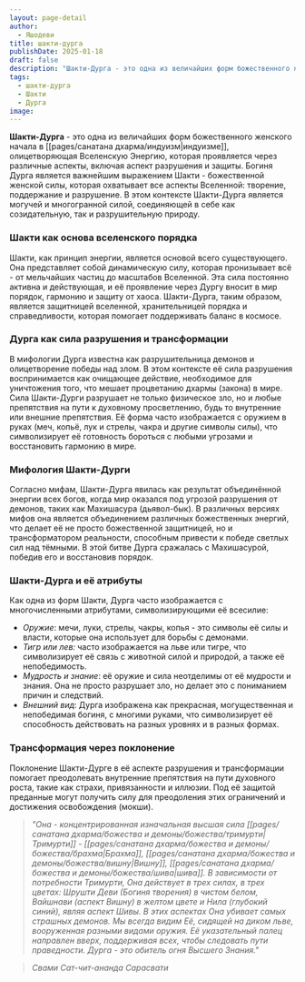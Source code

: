 ```yaml
---
layout: page-detail
author:
  - Яшодеви
title: шакти-дурга
publishDate: 2025-01-18
draft: false
description: "Шакти-Дурга - это одна из величайших форм божественного женского начала в индуизме, олицетворяющая Вселенскую Энергию, которая проявляется через различные аспекты, включая аспект разрушения и защиты. Богиня Дурга является выражением Шакти - божественной женской силы, которая охватывает все аспекты Вселенной: творение, поддержание и разрушение. В этом контексте Шакти-Дурга является могучей и многогранной силой, соединяющей в себе как созидательную, так и разрушительную природу."
tags:
  - шакти-дурга
  - Шакти
  - Дурга
image:
---
```

**Шакти-Дурга** - это одна из величайших форм божественного женского начала в [[pages/санатана дхарма/индуизм|индуизме]], олицетворяющая Вселенскую Энергию, которая проявляется через различные аспекты, включая аспект разрушения и защиты. Богиня Дурга является важнейшим выражением Шакти - божественной женской силы, которая охватывает все аспекты Вселенной: творение, поддержание и разрушение. В этом контексте Шакти-Дурга является могучей и многогранной силой, соединяющей в себе как созидательную, так и разрушительную природу.

### Шакти как основа вселенского порядка

Шакти, как принцип энергии, является основой всего существующего. Она представляет собой динамическую силу, которая пронизывает всё - от мельчайших частиц до масштабов Вселенной. Эта сила постоянно активна и действующая, и её проявление через Дургу вносит в мир порядок, гармонию и защиту от хаоса. Шакти-Дурга, таким образом, является защитницей вселенной, хранительницей порядка и справедливости, которая помогает поддерживать баланс в космосе.

### Дурга как сила разрушения и трансформации

В мифологии Дурга известна как разрушительница демонов и олицетворение победы над злом. В этом контексте её сила разрушения воспринимается как очищающее действие, необходимое для уничтожения того, что мешает процветанию дхармы (закона) в мире. Сила Шакти-Дурги разрушает не только физическое зло, но и любые препятствия на пути к духовному просветлению, будь то внутренние или внешние препятствия.
Её форма часто изображается с оружием в руках (меч, копьё, лук и стрелы, чакра и другие символы силы), что символизирует её готовность бороться с любыми угрозами и восстановить гармонию в мире.

### Мифология Шакти-Дурги

Согласно мифам, Шакти-Дурга явилась как результат объединённой энергии всех богов, когда мир оказался под угрозой разрушения от демонов, таких как Махишасура (дьявол-бык). В различных версиях мифов она является объединением различных божественных энергий, что делает её не просто божественной защитницей, но и трансформатором реальности, способным привести к победе светлых сил над тёмными. В этой битве Дурга сражалась с Махишасурой, победив его и восстановив порядок.

### Шакти-Дурга и её атрибуты

Как одна из форм Шакти, Дурга часто изображается с многочисленными атрибутами, символизирующими её всесилие:

- *Оружие*: мечи, луки, стрелы, чакры, копья - это символы её силы и власти, которые она использует для борьбы с демонами.
- *Тигр или лев:* часто изображается на льве или тигре, что символизирует её связь с животной силой и природой, а также её непобедимость.
- *Мудрость и знание*: её оружие и сила неотделимы от её мудрости и знания. Она не просто разрушает зло, но делает это с пониманием причин и следствий.
- *Внешний вид*: Дурга изображена как прекрасная, могущественная и непобедимая богиня, с многими руками, что символизирует её способность действовать на разных уровнях и в разных формах.

### Трансформация через поклонение

Поклонение Шакти-Дурге в её аспекте разрушения и трансформации помогает преодолевать внутренние препятствия на пути духовного роста, такие как страхи, привязанности и иллюзии. Под её защитой преданные могут получить силу для преодоления этих ограничений и достижения освобождения (мокши).


>*"Она - концентрированная изначальная высшая сила [[pages/санатана дхарма/божества и демоны/божества/тримурти|Тримурти]] - [[pages/санатана дхарма/божества и демоны/божества/брахма|Брахма]], [[pages/санатана дхарма/божества и демоны/божества/вишну|Вишну]], [[pages/санатана дхарма/божества и демоны/божества/шива|шива]]. В зависимости от потребности Тримурти, Она действует в трех силах, в трех цветах: Шрушти Деви (Богиня творения) в чистом белом, Вайшнави (аспект Вишну) в желтом цвете и Нила (глубокий синий), являя аспект Шивы. В этих аспектах Она убивает самых страшных демонов. Мы всегда видим Её, сидящей на диком льве, вооруженная разными видами оружия. Её указательный палец направлен вверх, поддерживая всех, чтобы следовать пути праведности. Дурга - это обитель огня Высшего Знания."*

>*Свами Сат-чит-ананда Сарасвати*
